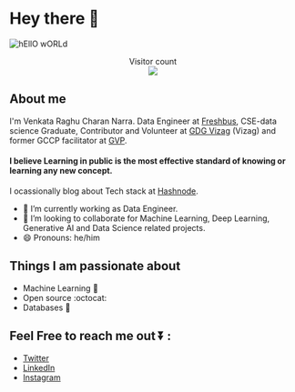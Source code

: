 # Hey there :wave:

<img src="https://raw.githubusercontent.com/sagar-viradiya/sagar-viradiya/master/resources/banner.png" alt="hEllO wORLd">

<p align="center"> 
  Visitor count<br>
  <img src="https://profile-counter.glitch.me/Raghucharan16/count.svg" />
</p>

## About me

I'm Venkata Raghu Charan Narra. Data Engineer at [Freshbus](https://www.freshbus.com/), CSE-data science Graduate, Contributor and Volunteer at [GDG Vizag](https://gdg.community.dev/gdg-vizag/) (Vizag) and former GCCP facilitator at [GVP](https://www.gvpce.ac.in/).
#### I believe Learning in public is the most effective standard of knowing or learning any new concept.

I ocassionally blog about Tech stack at [Hashnode](https://nvrc.hashnode.dev/).  
- 🌱 I’m currently working as Data Engineer.
- 👯 I’m looking to collaborate for Machine Learning, Deep Learning, Generative AI and Data Science related projects.
- 😄 Pronouns: he/him


## Things I am passionate about

- Machine Learning :star2:
- Open source :octocat:
- Databases :robot:

## Feel Free to reach me out ⏬ :
- [Twitter](https://twitter.com/NVRaghuCharan16?t=crDokRNrUaznVfBeh9eZtQ&s=09)
- [LinkedIn](https://www.linkedin.com/in/narra-venkata-raghu-charan)
- [Instagram](https://www.instagram.com/nvraghucharan/)


